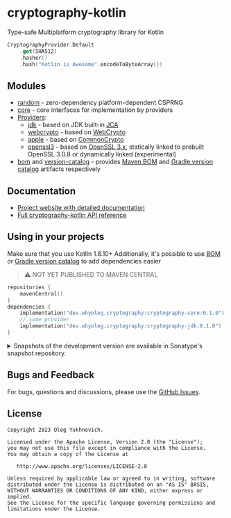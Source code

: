 # cryptography-kotlin

Type-safe Multiplatform cryptography library for Kotlin

```kotlin
CryptographyProvider.Default
    .get(SHA512)
    .hasher()
    .hash("Kotlin is Awesome".encodeToByteArray())
```



## Modules

* [random](https://whyoleg.github.io/cryptography-kotlin/modules/cryptography-random/) - zero-dependency platform-dependent CSPRNG
* [core](https://whyoleg.github.io/cryptography-kotlin/modules/cryptography-core/) - core interfaces for implementation by providers
* [Providers](https://whyoleg.github.io/cryptography-kotlin/providers/):
    * [jdk](https://whyoleg.github.io/cryptography-kotlin/providers/jdk/) - based on
      JDK built-in [JCA](https://docs.oracle.com/en/java/javase/17/security/java-cryptography-architecture-jca-reference-guide.html)
    * [webcrypto](https://whyoleg.github.io/cryptography-kotlin/providers/webcrypto/) - based on
      [WebCrypto](https://developer.mozilla.org/en-US/docs/Web/API/Web_Crypto_API)
    * [apple](https://whyoleg.github.io/cryptography-kotlin/providers/apple/) - based on
      [CommonCrypto](https://developer.apple.com/library/archive/documentation/Security/Conceptual/cryptoservices/Introduction/Introduction.html)
    * [openssl3](https://whyoleg.github.io/cryptography-kotlin/providers/openssl3/) - based on
      [OpenSSL 3.x](https://www.openssl.org), statically linked to prebuilt OpenSSL 3.0.8 or dynamically linked (experimental)
* [bom](https://whyoleg.github.io/cryptography-kotlin/bom) and
  [version-catalog](https://whyoleg.github.io/cryptography-kotlin/gradle-version-catalog) -
  provides [Maven BOM](https://docs.gradle.org/current/userguide/platforms.html#sub:bom_import)
  and [Gradle version catalog](https://docs.gradle.org/current/userguide/platforms.html#sec:importing-published-catalog)
  artifacts respectively

## Documentation

* [Project website with detailed documentation](https://whyoleg.github.io/cryptography-kotlin/)
* [Full cryptography-kotlin API reference](https://whyoleg.github.io/cryptography-kotlin/api/)

## Using in your projects

Make sure that you use Kotlin 1.8.10+
Additionally, it's possible to use [BOM](https://whyoleg.github.io/cryptography-kotlin/bom)
or [Gradle version catalog](https://whyoleg.github.io/cryptography-kotlin/gradle-version-catalog) to add dependencies easier

> ⚠️ NOT YET PUBLISHED TO MAVEN CENTRAL

```kotlin
repositories {
    mavenCentral()
}
dependencies {
    implementation("dev.whyoleg.cryptography:cryptography-core:0.1.0")
    // some provider
    implementation("dev.whyoleg.cryptography:cryptography-jdk:0.1.0")
}
```

<details>
<summary>Snapshots of the development version are available in Sonatype's snapshot repository.</summary>
<p>

```kotlin
repositories {
    maven("https://s01.oss.sonatype.org/content/repositories/snapshots/")
}
dependencies {
    implementation("dev.whyoleg.cryptography:cryptography-core:0.1.0-SNAPSHOT")
    // some provider
    implementation("dev.whyoleg.cryptography:cryptography-jdk:0.1.0-SNAPSHOT")
}
```

</p>
</details>

## Bugs and Feedback

For bugs, questions and discussions, please use the [GitHub Issues](https://github.com/whyoleg/cryptography-kotlin/issues).

## License

    Copyright 2023 Oleg Yukhnevich.

    Licensed under the Apache License, Version 2.0 (the "License");
    you may not use this file except in compliance with the License.
    You may obtain a copy of the License at

       http://www.apache.org/licenses/LICENSE-2.0

    Unless required by applicable law or agreed to in writing, software
    distributed under the License is distributed on an "AS IS" BASIS,
    WITHOUT WARRANTIES OR CONDITIONS OF ANY KIND, either express or implied.
    See the License for the specific language governing permissions and
    limitations under the License.
